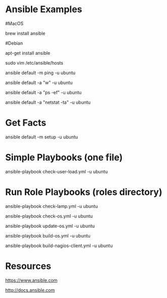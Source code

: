 # Ansible Examples

#MacOS

brew install ansible

#Debian

apt-get install ansible

sudo vim /etc/ansible/hosts

ansible default -m ping -u ubuntu

ansible default -a "w" -u ubuntu

ansible default -a "ps -ef" -u ubuntu

ansible default -a "netstat -ta" -u ubuntu

# Get Facts

ansible default -m setup -u ubuntu

# Simple Playbooks (one file)

ansible-playbook check-user-load.yml -u ubuntu

# Run Role Playbooks (roles directory)

ansible-playbook check-lamp.yml -u ubuntu

ansible-playbook check-os.yml -u ubuntu

ansible-playbook update-os.yml -u ubuntu

ansible-playbook build-os.yml -u ubuntu

ansible-playbook build-nagios-client.yml -u ubuntu

# Resources

https://www.ansible.com

http://docs.ansible.com
